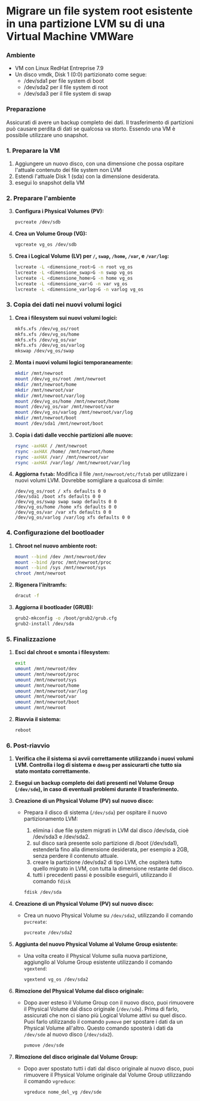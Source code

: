 # Migrare un file system root esistente in una partizione LVM su di una Virtual Machine VMWare

### Ambiente

* VM con Linux RedHat Entreprise 7.9
* Un disco vmdk, Disk 1 (0:0) partizionato come segue:
  * /dev/sda1 per file system di boot
  * /dev/sda2 per il file system di root
  * /dev/sda3 per il file system di swap

### Preparazione

Assicurati di avere un backup completo dei dati. Il trasferimento di partizioni può causare perdita di dati se qualcosa va storto. Essendo una VM è possibile utilizzare uno snapshot.

### 1. Preparare la VM

1. Aggiungere un nuovo disco, con una dimensione che possa ospitare l'attuale contenuto dei file system non LVM
2. Estendi l'attuale Disk 1 (sda) con la dimensione desiderata.
3. esegui lo snapshot della VM

### 2. Preparare l'ambiente

3. **Configura i Physical Volumes (PV):**

   ```bash
   pvcreate /dev/sdb
   ```

4. **Crea un Volume Group (VG):**

   ```bash
   vgcreate vg_os /dev/sdb
   ```

5. **Crea i Logical Volume (LV) per `/`, `swap`, `/home`, `/var`, e `/var/log`:**

   ```bash
   lvcreate -L <dimensione_root>G -n root vg_os
   lvcreate -L <dimensione_swap>G -n swap vg_os
   lvcreate -L <dimensione_home>G -n home vg_os
   lvcreate -L <dimensione_var>G -n var vg_os
   lvcreate -L <dimensione_varlog>G -n varlog vg_os
   ```

### 3. Copia dei dati nei nuovi volumi logici

1. **Crea i filesystem sui nuovi volumi logici:**

   ```bash
   mkfs.xfs /dev/vg_os/root
   mkfs.xfs /dev/vg_os/home
   mkfs.xfs /dev/vg_os/var
   mkfs.xfs /dev/vg_os/varlog
   mkswap /dev/vg_os/swap
   ```

2. **Monta i nuovi volumi logici temporaneamente:**

   ```bash
   mkdir /mnt/newroot
   mount /dev/vg_os/root /mnt/newroot
   mkdir /mnt/newroot/home
   mkdir /mnt/newroot/var
   mkdir /mnt/newroot/var/log
   mount /dev/vg_os/home /mnt/newroot/home
   mount /dev/vg_os/var /mnt/newroot/var
   mount /dev/vg_os/varlog /mnt/newroot/var/log
   mkdir /mnt/newroot/boot
   mount /dev/sda1 /mnt/newroot/boot
   ```

3. **Copia i dati dalle vecchie partizioni alle nuove:**

   ```bash
   rsync -axHAX / /mnt/newroot
   rsync -axHAX /home/ /mnt/newroot/home
   rsync -axHAX /var/ /mnt/newroot/var
   rsync -axHAX /var/log/ /mnt/newroot/var/log
   ```

4. **Aggiorna `fstab`:**
   Modifica il file `/mnt/newroot/etc/fstab` per utilizzare i nuovi volumi LVM. Dovrebbe somigliare a qualcosa di simile:

   ```
   /dev/vg_os/root / xfs defaults 0 0
   /dev/sda1 /boot xfs defaults 0 0
   /dev/vg_os/swap swap swap defaults 0 0
   /dev/vg_os/home /home xfs defaults 0 0
   /dev/vg_os/var /var xfs defaults 0 0
   /dev/vg_os/varlog /var/log xfs defaults 0 0
   ```

### 4. Configurazione del bootloader

1. **Chroot nel nuovo ambiente root:**

   ```bash
   mount --bind /dev /mnt/newroot/dev
   mount --bind /proc /mnt/newroot/proc
   mount --bind /sys /mnt/newroot/sys
   chroot /mnt/newroot
   ```

2. **Rigenera l'initramfs:**

   ```bash
   dracut -f
   ```

3. **Aggiorna il bootloader (GRUB):**

   ```bash
   grub2-mkconfig -o /boot/grub2/grub.cfg
   grub2-install /dev/sda
   ```

### 5. Finalizzazione

1. **Esci dal chroot e smonta i filesystem:**

   ```bash
   exit
   umount /mnt/newroot/dev
   umount /mnt/newroot/proc
   umount /mnt/newroot/sys
   umount /mnt/newroot/home
   umount /mnt/newroot/var/log
   umount /mnt/newroot/var
   umount /mnt/newroot/boot
   umount /mnt/newroot
   ```

2. **Riavvia il sistema:**

   ```bash
   reboot
   ```

### 6. Post-riavvio

1. **Verifica che il sistema si avvii correttamente utilizzando i nuovi volumi LVM. Controlla i log di sistema e `dmesg` per assicurarti che tutto sia stato montato correttamente.**
2. **Esegui un backup completo dei dati presenti nel Volume Group (`/dev/sde`), in caso di eventuali problemi durante il trasferimento.**
3. **Creazione di un Physical Volume (PV) sul nuovo disco:**
   * Prepara il disco di sistema (`/dev/sda`) per ospitare il nuovo partizionamento LVM:
      1. elimina i due file system migrati in LVM dal disco /dev/sda, cioè /dev/sda3 e /dev/sda2.
      2. sul disco sarà presente solo partizione di /boot (/dev/sda1), estenderla fino alla dimensione desiderata, per esempio a 2GB, senza perdere il contenuto attuale.
      3. creare la partizione /dev/sda2 di tipo LVM, che ospiterà tutto quello migrato in LVM, con tutta la dimensione restante del disco.
      4. tutti i precedenti passi è possibile eseguirli, utilizzando il comando `fdisk`

        ```bash
        fdisk /dev/sda
        ```

4. **Creazione di un Physical Volume (PV) sul nuovo disco:**
   * Crea un nuovo Physical Volume su `/dev/sda2`, utilizzando il comando `pvcreate`:

        ```bash
        pvcreate /dev/sda2
        ```

5. **Aggiunta del nuovo Physical Volume al Volume Group esistente:**
   * Una volta creato il Physical Volume sulla nuova partizione, aggiungilo al Volume Group esistente utilizzando il comando `vgextend`:

        ```bash
        vgextend vg_os /dev/sda2
        ```

6. **Rimozione del Physical Volume dal disco originale:**
   * Dopo aver esteso il Volume Group con il nuovo disco, puoi rimuovere il Physical Volume dal disco originale (`/dev/sde`). Prima di farlo, assicurati che non ci siano più Logical Volume attivi su quel disco. Puoi farlo utilizzando il comando `pvmove` per spostare i dati da un Physical Volume all'altro.
   Questo comando sposterà i dati da `/dev/sde` al nuovo disco (`/dev/sda2`).

        ```bash
        pvmove /dev/sde
        ```

7. **Rimozione del disco originale dal Volume Group:**
   * Dopo aver spostato tutti i dati dal disco originale al nuovo disco, puoi rimuovere il Physical Volume originale dal Volume Group utilizzando il comando `vgreduce`:

        ```bash
        vgreduce nome_del_vg /dev/sde
        ```
